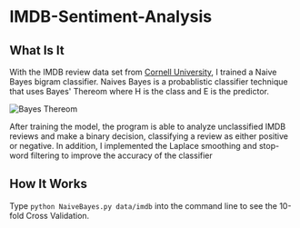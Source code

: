 # IMDB-Sentiment-Analysis
## What Is It
With the IMDB review data set from [Cornell University](http://www.cs.cornell.edu/people/pabo/movie-review-data/), I trained a Naive Bayes bigram classifier.
Naives Bayes is a probablistic classifier technique that uses Bayes' Thereom  where H is the class and E is the predictor. 

![Bayes Thereom](https://i1.wp.com/www.gaussianwaves.com/gaussianwaves/wp-content/uploads/2013/10/Bayes_theorem_1.png?fit=492%2C215&ssl=1)

After training the model, the program is able to analyze unclassified IMDB reviews and make a binary decision, classifying a review as either positive or negative.
In addition, I implemented the Laplace smoothing and stop-word filtering to improve the accuracy of the classifier

## How It Works
Type `python NaiveBayes.py data/imdb` into the command line to see the 10-fold Cross Validation.
